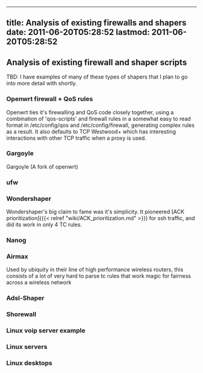 
---
title: Analysis of existing firewalls and shapers
date: 2011-06-20T05:28:52
lastmod: 2011-06-20T05:28:52
---
Analysis of existing firewall and shaper scripts
------------------------------------------------

TBD: I have examples of many of these types of shapers that I plan to go
into more detail with shortly.

### Openwrt firewall + QoS rules

Openwrt ties it's firewalling and QoS code closely together, using a
combination of 'qos-scripts' and firewall rules in a somewhat easy to
read format in /etc/config/qos and /etc/config/firewall, generating
complex rules as a result. It also defaults to TCP Westwood+ which has
interesting interactions with other TCP traffic when a proxy is used.

### Gargoyle

Gargoyle (A fork of openwrt)

### ufw

### Wondershaper

Wondershaper's big claim to fame was it's simplicity. It pioneered
[ACK prioritization]({{< relref "wiki/ACK_prioritization.md" >}}) for ssh traffic, and did its work in
only 4 TC rules.

### Nanog

### Airmax

Used by ubiquity in their line of high performance wireless routers,
this consists of a lot of very hard to parse tc rules that work magic
for fairness across a wireless network

### Adsl-Shaper

### Shorewall

### Linux voip server example

### Linux servers

### Linux desktops

